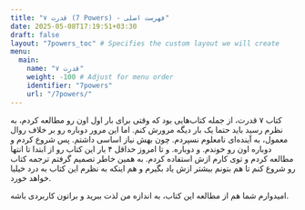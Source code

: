 ```yaml
---
title: "۷ قدرت (7 Powers) - فهرست اصلی"
date: 2025-05-08T17:19:51+03:30
draft: false
layout: "7powers_toc" # Specifies the custom layout we will create
menu:
  main:
    name: "۷ قدرت"
    weight: -100 # Adjust for menu order
    identifier: "7powers"
    url: "/7powers/"
---
```

کتاب ۷ قدرت، از جمله کتاب‌هایی بود که وقتی برای بار اول اون رو مطالعه کردم، به نظرم رسید باید حتما یک بار دیگه مرورش کنم. اما این مرور دوباره رو بر خلاف روال معمول، به آینده‌ای نامعلوم نسپردم. چون بهش نیاز اساسی داشتم. پس شروع کردم و دوباره اون رو خوندم. و دوباره. و تا امروز حداقل ۴ بار این کتاب رو از ابتدا تا انتها مطالعه کردم و توی کارم ازش استفاده کردم. به همین خاطر تصمیم گرفتم ترجمه کتاب رو شروع کنم تا هم بتونم بیشتر ازش یاد بگیرم و هم اینکه به نظرم این کتاب به درد خیلیا خواهد خورد.

امیدوارم شما هم از مطالعه این کتاب، به اندازه من لذت ببرید و براتون کاربردی باشه.